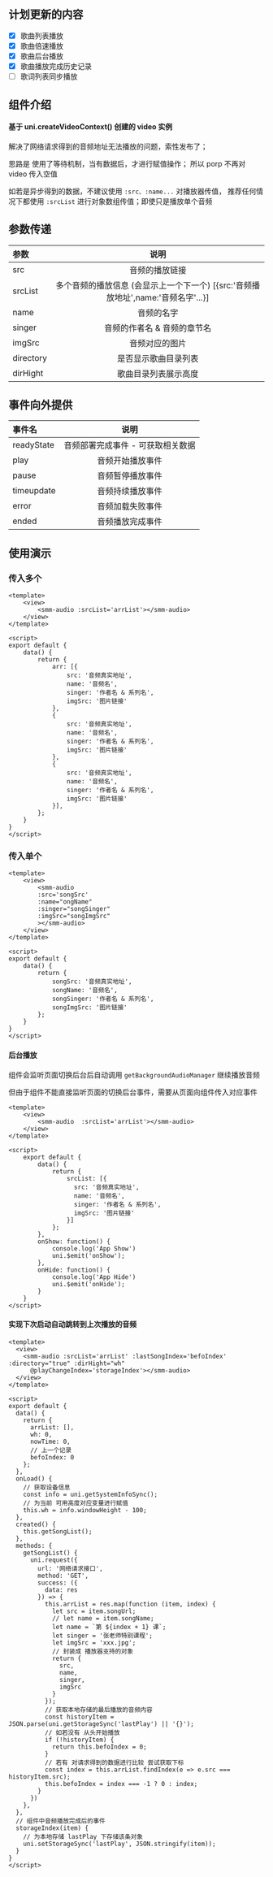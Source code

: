 ## 计划更新的内容

- [x] 歌曲列表播放
- [x] 歌曲倍速播放
- [x] 歌曲后台播放
- [x] 歌曲播放完成历史记录
- [ ] 歌词列表同步播放

## 组件介绍

#### 基于 uni.createVideoContext() 创建的 video 实例

解决了网络请求得到的音频地址无法播放的问题，索性发布了；

思路是 使用了等待机制，当有数据后，才进行赋值操作；
所以 porp 不再对 video 传入空值

如若是异步得到的数据，不建议使用 ``:src、:name...`` 对播放器传值，
推荐任何情况下都使用 ``:srcList`` 进行对象数组传值；即使只是播放单个音频

## 参数传递

|参数 |说明|
|:-|:-:|
| src|  音频的播放链接                          |
 | srcList   |  多个音频的播放信息 (会显示上一个下一个) [{src:'音频播放地址',name:'音频名字'...}]   |
| name    |  音频的名字                                              |
| singer    |  音频的作者名 & 音频的章节名                   |
| imgSrc    |  音频对应的图片             |
|directory  |  是否显示歌曲目录列表 |
|dirHight   |  歌曲目录列表展示高度 |

## 事件向外提供

|事件名 |说明|
|:-|:-:|
|  readyState   | 音频部署完成事件 - 可获取相关数据      |
|  play         | 音频开始播放事件                      |
|  pause        | 音频暂停播放事件                      |
|  timeupdate   | 音频持续播放事件                      |
|  error        | 音频加载失败事件                      |
|  ended        | 音频播放完成事件                      |
	
	
## 使用演示

### 传入多个

```
<template>
    <view>
        <smm-audio :srcList='arrList'></smm-audio>
    </view>
</template>

<script>
export default {
    data() {
        return {
            arr: [{
                src: '音频真实地址',
                name: '音频名',
                singer: '作者名 & 系列名',
                imgSrc: '图片链接'
            },
            {
                src: '音频真实地址',
                name: '音频名',
                singer: '作者名 & 系列名',
                imgSrc: '图片链接'
            },
            {
                src: '音频真实地址',
                name: '音频名',
                singer: '作者名 & 系列名',
                imgSrc: '图片链接'
            }],
        };
    }
}
</script>
```

### 传入单个
```
<template>
    <view>
        <smm-audio 
        :src='songSrc' 
        :name="ongName"
        :singer="songSinger"
        :imgSrc="songImgSrc"
        ></smm-audio>
    </view>
</template>

<script>
export default {
    data() {
        return {
            songSrc: '音频真实地址',
            songName: '音频名',
            songSinger: '作者名 & 系列名',
            songImgSrc: '图片链接'
        };
    }
}
</script>
```
#### 后台播放

组件会监听页面切换后台后自动调用 ``getBackgroundAudioManager`` 继续播放音频

但由于组件不能直接监听页面的切换后台事件，需要从页面向组件传入对应事件

```
<template>
	<view>
		<smm-audio  :srcList='arrList'></smm-audio>
	</view>
</template>

<script>
	export default {
		data() {
			return {
				srcList: [{
                  src: '音频真实地址',
                  name: '音频名',
                  singer: '作者名 & 系列名',
                  imgSrc: '图片链接'
                }]
			};
		},
		onShow: function() {
			console.log('App Show')
			uni.$emit('onShow');
		},
		onHide: function() {
			console.log('App Hide')
			uni.$emit('onHide');
		}
	}
</script>
```
#### 实现下次启动自动跳转到上次播放的音频
```
<template>
  <view>
    <smm-audio :srcList='arrList' :lastSongIndex='befoIndex' :directory="true" :dirHight="wh"
      @playChangeIndex='storageIndex'></smm-audio>
  </view>
</template>

<script>
export default {
  data() {
    return {
      arrList: [],
      wh: 0,
      nowTime: 0,
      // 上一个记录
      befoIndex: 0
    };
  },
  onLoad() {
    // 获取设备信息
    const info = uni.getSystemInfoSync();
    // 为当前 可用高度对应变量进行赋值
    this.wh = info.windowHeight - 100;
  },
  created() {
    this.getSongList();
  },
  methods: {
    getSongList() {
      uni.request({
        url: '网络请求接口',
        method: 'GET',
        success: ({
          data: res
        }) => {
          this.arrList = res.map(function (item, index) {
            let src = item.songUrl;
            // let name = item.songName;
            let name = `第 ${index + 1} 课`;
            let singer = '张老师特别课程';
            let imgSrc = 'xxx.jpg';
            // 封装成 播放器支持的对象
            return {
              src,
              name,
              singer,
              imgSrc
            }
          });
          // 获取本地存储的最后播放的音频内容
          const historyItem = JSON.parse(uni.getStorageSync('lastPlay') || '{}');
          // 如若没有 从头开始播放
          if (!historyItem) {
            return this.befoIndex = 0;
          }
          // 若有 对请求得到的数据进行比较 尝试获取下标
          const index = this.arrList.findIndex(e => e.src === historyItem.src);
          this.befoIndex = index === -1 ? 0 : index;
        }
      })
    },
  },
  // 组件中音频播放完成后的事件
  storageIndex(item) {
    // 为本地存储 lastPlay 下存储该条对象
    uni.setStorageSync('lastPlay', JSON.stringify(item));
  }
}
</script>
```
